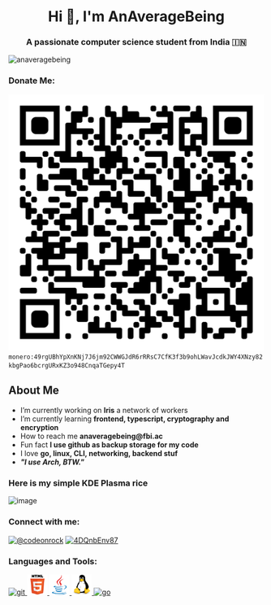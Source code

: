 <h1 align="center">Hi 👋, I'm AnAverageBeing</h1>
<h3 align="center">A passionate computer science student from India 🇮🇳</h3>

<p align="left"> <img src="https://komarev.com/ghpvc/?username=anaveragebeing&label=Profile%20views&color=0e75b6&style=flat" alt="anaveragebeing" /> </p>

<h3 align="left">Donate Me:</h3>
<img src="assets/qr.svg">
<code>monero:49rgUBhYpXnKNj7J6jm92CWWGJdR6rRRsC7CfK3f3b9ohLWavJcdkJWY4XNzy82kbgPao6bcrgURxKZ3o948CnqaTGepy4T</code>


<h2> About Me </h2>
<ul>
  <li>I’m currently working on <strong>Iris</strong> a network of workers</li>
  <li>I’m currently learning <b>frontend, typescript, cryptography and encryption</b></li>
  <li>How to reach me <strong>anaveragebeing@fbi.ac</strong></li>
  <li>Fun fact <b>I use github as backup storage for my code</b></li>
  <li>I love <b>go, linux, CLI, networking, backend stuf</b></li>
  <li><b><em><strong>"I use Arch, BTW."</strong></em></b></li>
</ul>

### Here is my simple KDE Plasma rice
![image](https://user-images.githubusercontent.com/84959276/229879744-b61e5d07-dcb4-45c2-ab30-76aa33461ac1.png)

<h3 align="left">Connect with me:</h3>
<p align="left">
<a href="https://www.youtube.com/@codeonrock" target="blank"><img align="center" src="https://raw.githubusercontent.com/rahuldkjain/github-profile-readme-generator/master/src/images/icons/Social/youtube.svg" alt="@codeonrock" height="30" width="40" /></a>
<a href="https://discord.gg/KbdzV2whtM" target="blank"><img align="center" src="https://raw.githubusercontent.com/rahuldkjain/github-profile-readme-generator/master/src/images/icons/Social/discord.svg" alt="4DQnbEnv87" height="30" width="40" /></a>
</p>

<h3 align="left">Languages and Tools:</h3>
<p align="left"> <a href="https://git-scm.com/" target="_blank" rel="noreferrer"> <img src="https://www.vectorlogo.zone/logos/git-scm/git-scm-icon.svg" alt="git" width="40" height="40"/> </a> <a href="https://www.w3.org/html/" target="_blank" rel="noreferrer"> <img src="https://raw.githubusercontent.com/devicons/devicon/master/icons/html5/html5-original-wordmark.svg" alt="html5" width="40" height="40"/> </a> <a href="https://www.java.com" target="_blank" rel="noreferrer"> <img src="https://raw.githubusercontent.com/devicons/devicon/master/icons/java/java-original.svg" alt="java" width="40" height="40"/> </a> <a href="https://www.linux.org/" target="_blank" rel="noreferrer"> <img src="https://raw.githubusercontent.com/devicons/devicon/master/icons/linux/linux-original.svg" alt="linux" width="40" height="40"/> </a><a href="https://go.dev/" target="_blank" rel="noreferrer"> <img src="https://go.dev/blog/go-brand/Go-Logo/SVG/Go-Logo_Aqua.svg" alt="go" width="40" height="40"/> </a></p>
